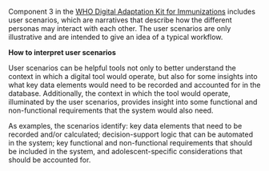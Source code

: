 Component 3 in the [WHO Digital Adaptation Kit for Immunizations](https://iris.who.int/handle/10665/380303) includes user scenarios, which are narratives that describe how the different personas may interact with each other. The user scenarios are only illustrative and are intended to give an idea of a typical workflow.

**How to interpret user scenarios**

User scenarios can be helpful tools not only to better understand the context in which a digital tool would operate, but also for some insights into what key data elements would need to be recorded and accounted for in the database. Additionally, the context in which the tool would operate, illuminated by the user scenarios, provides insight into some functional and non-functional requirements that the system would also need.

As examples, the scenarios identify: key data elements that need to be recorded and/or calculated; decision-support logic that can be automated in the system; key functional and non-functional requirements that should be included in the system, and adolescent-specific considerations that should be accounted for.
